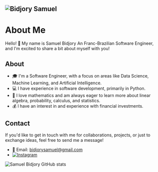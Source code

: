 ![Bidjory Samuel](https://github.com/BidjorySamuel/BidjorySamuel/blob/main/Samuel%20Bidjory.png)
---

# About Me

Hello! 👋 My name is Samuel Bidjory An Franc-Brazilian Software Engineer, and I'm excited to share a bit about myself with you!

## About

- 🎓 I'm a Software Engineer, with a focus on areas like Data Science, Machine Learning, and Artificial Intelligence.
- 💻 I have experience in software development, primarily in Python.
- 🧠 I love mathematics and am always eager to learn more about linear algebra, probability, calculus, and statistics.
- 💰 I have an interest in and experience with financial investments.

## Contact

If you'd like to get in touch with me for collaborations, projects, or just to exchange ideas, feel free to send me a message!

- 📧 Email: bidjorysamuel@gmail.com
 - [![Instagram](https://img.shields.io/badge/Instagram-E4405F?style=for-the-badge&logo=instagram&logoColor=white)](https://www.instagram.com/sam.bidjory/)

![Samuel Bidjory GitHub stats](https://github-readme-stats.vercel.app/api?username=BidjorySamuel&show_icons=true&theme=transparent)
